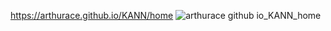 https://arthurace.github.io/KANN/home
![arthurace github io_KANN_home](https://github.com/user-attachments/assets/d43b26cc-4336-4089-a4de-c28aedbb1600)

